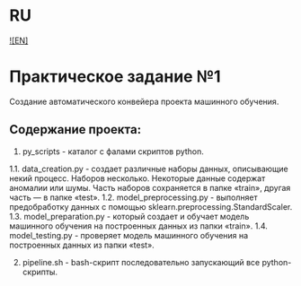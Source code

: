 # RU
[![EN]](/README.md)

# Практическое задание №1

Создание автоматического конвейера проекта машинного обучения.

## Содержание проекта:

1. py_scripts - каталог с фалами скриптов python.

1.1. data_creation.py - создает различные наборы данных, описывающие некий процесс. Наборов несколько. Некоторые данные содержат аномалии или шумы. Часть наборов сохраняется в папке «train», другая часть — в папке «test».
1.2. model_preprocessing.py - выполняет предобработку данных с помощью sklearn.preprocessing.StandardScaler.
1.3. model_preparation.py - который создает и обучает модель машинного обучения на построенных данных из папки «train».
1.4. model_testing.py - проверяет модель машинного обучения на построенных данных из папки «test».

2. pipeline.sh - bash-скрипт последовательно запускающий все python-скрипты.